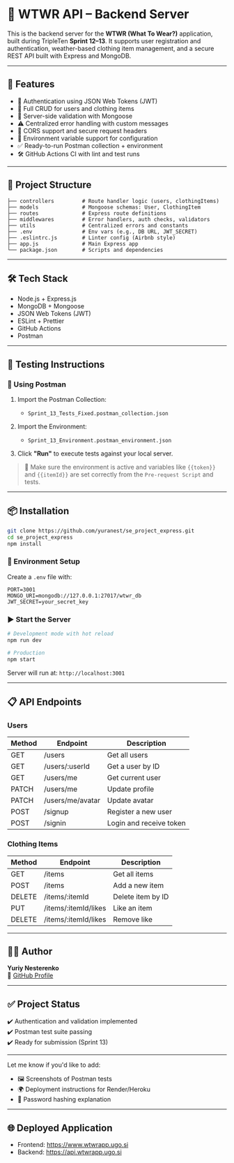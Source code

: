 # 🧥 WTWR API – Backend Server

This is the backend server for the **WTWR (What To Wear?)** application, built during TripleTen **Sprint 12–13**. It supports user registration and authentication, weather-based clothing item management, and a secure REST API built with Express and MongoDB.

---

## 🚀 Features

- 🔐 Authentication using JSON Web Tokens (JWT)
- 👤 Full CRUD for users and clothing items
- 🧪 Server-side validation with Mongoose
- ⚠️ Centralized error handling with custom messages
- 🔄 CORS support and secure request headers
- 🧰 Environment variable support for configuration
- ✅ Ready-to-run Postman collection + environment
- 🛠 GitHub Actions CI with lint and test runs

---

## 📁 Project Structure

```
├── controllers         # Route handler logic (users, clothingItems)
├── models              # Mongoose schemas: User, ClothingItem
├── routes              # Express route definitions
├── middlewares         # Error handlers, auth checks, validators
├── utils               # Centralized errors and constants
├── .env                # Env vars (e.g., DB URL, JWT_SECRET)
├── .eslintrc.js        # Linter config (Airbnb style)
├── app.js              # Main Express app
└── package.json        # Scripts and dependencies
```

---

## 🛠️ Tech Stack

- Node.js + Express.js
- MongoDB + Mongoose
- JSON Web Tokens (JWT)
- ESLint + Prettier
- GitHub Actions
- Postman

---

## 🧪 Testing Instructions

### 🔁 Using Postman

1. Import the Postman Collection:
   - `Sprint_13_Tests_Fixed.postman_collection.json`

2. Import the Environment:
   - `Sprint_13_Environment.postman_environment.json`

3. Click **"Run"** to execute tests against your local server.

> 🔑 Make sure the environment is active and variables like `{{token}}` and `{{itemId}}` are set correctly from the `Pre-request Script` and tests.

---

## 📦 Installation

```bash
git clone https://github.com/yuranest/se_project_express.git
cd se_project_express
npm install
```

### 🔧 Environment Setup

Create a `.env` file with:

```
PORT=3001
MONGO_URI=mongodb://127.0.0.1:27017/wtwr_db
JWT_SECRET=your_secret_key
```

### ▶️ Start the Server

```bash
# Development mode with hot reload
npm run dev

# Production
npm start
```

Server will run at: `http://localhost:3001`

---

## 📋 API Endpoints

### Users

| Method | Endpoint          | Description               |
|--------|-------------------|---------------------------|
| GET    | /users            | Get all users             |
| GET    | /users/:userId    | Get a user by ID          |
| GET    | /users/me         | Get current user          |
| PATCH  | /users/me         | Update profile            |
| PATCH  | /users/me/avatar  | Update avatar             |
| POST   | /signup           | Register a new user       |
| POST   | /signin           | Login and receive token   |

### Clothing Items

| Method | Endpoint                  | Description               |
|--------|---------------------------|---------------------------|
| GET    | /items                    | Get all items             |
| POST   | /items                    | Add a new item            |
| DELETE | /items/:itemId            | Delete item by ID         |
| PUT    | /items/:itemId/likes      | Like an item              |
| DELETE | /items/:itemId/likes      | Remove like               |

---

## 🧑‍💻 Author

**Yuriy Nesterenko**  
🔗 [GitHub Profile](https://github.com/yuranest)

---

## ✅ Project Status

✔️ Authentication and validation implemented  
✔️ Postman test suite passing  
✔️ Ready for submission (Sprint 13)

---

Let me know if you'd like to add:
- 🖼️ Screenshots of Postman tests
- 🌍 Deployment instructions for Render/Heroku
- 🔐 Password hashing explanation


---

## 🌐 Deployed Application

- Frontend: https://www.wtwrapp.ugo.si  
- Backend: https://api.wtwrapp.ugo.si

